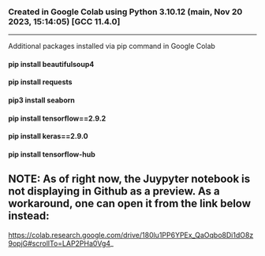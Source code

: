 ### Created in Google Colab using Python 3.10.12 (main, Nov 20 2023, 15:14:05) [GCC 11.4.0]
-----------------------------------------------------------------------------

Additional packages installed via pip command in Google Colab

#### pip install beautifulsoup4
#### pip install requests
#### pip3 install seaborn
#### pip install tensorflow==2.9.2
#### pip install keras==2.9.0
#### pip install tensorflow-hub


## NOTE: As of right now, the Juypyter notebook is not displaying in Github as a preview. As a workaround, one can open it from the link below instead:

https://colab.research.google.com/drive/180lu1PP6YPEx_QaOqbo8Di1dO8z9opjG#scrollTo=LAP2PHa0Vg4_


